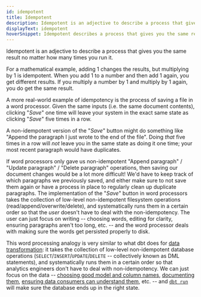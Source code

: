 ```yaml
---
id: idempotent
title: Idempotent
description: Idempotent is an adjective to describe a process that gives you the same result no matter how many times you run it.
displayText: idempotent
hoverSnippet: Idempotent describes a process that gives you the same result no matter how many times you run it.
---
```


<head>
    <title>What is idempotency and why is the concept important in data?</title>
</head>

Idempotent is an adjective to describe a process that gives you the same result no matter how many times you run it.

For a mathematical example, adding 1 changes the results, but multiplying by 1 is idempotent. When you add 1 to a number and then add 1 again, you get different results. If you multiply a number by 1 and multiply by 1 again, you do get the same result.

A more real-world example of idempotency is the process of saving a file in a word processor. Given the same inputs (i.e. the same document contents), clicking "_Save_" one time will leave your system in the exact same state as clicking "_Save_" five times in a row.

A non-idempotent version of the "_Save_" button might do something like "Append the paragraph I just wrote to the end of the file". Doing _that_ five times in a row will _not_ leave you in the same state as doing it one time; your most recent paragraph would have duplicates.

If word processors only gave us non-idempotent "Append paragraph" / "Update paragraph" / "Delete paragraph" operations, then saving our document changes would be a lot more difficult! We'd have to keep track of which paragraphs we previously saved, and either make sure to not save them again or have a process in place to regularly clean up duplicate paragraphs. The implementation of the "_Save_" button in word processors takes the collection of low-level non-idempotent filesystem operations (read/append/overwrite/delete), and systematically runs them in a certain order so that the _user_ doesn't have to deal with the non-idempotency. The user can just focus on writing -- choosing words, editing for clarity, ensuring paragraphs aren't too long, etc. -- and the word processor deals with making sure the words get persisted properly to disk.

This word processing analogy is very similar to what dbt does for [data transformation](https://www.getdbt.com/analytics-engineering/transformation/): it takes the collection of low-level non-idempotent database operations (`SELECT`/`INSERT`/`UPDATE`/`DELETE` -- collectively known as <Term id="dml">DML</Term> statements), and systematically runs them in a certain order so that analytics engineers don't have to deal with non-idempotency. We can just focus on the data -- [choosing good model and column names](https://docs.getdbt.com/blog/on-the-importance-of-naming), [documenting them](/community/resources/viewpoint#documentation), [ensuring data consumers can understand them](https://docs.getdbt.com/docs/best-practices#consider-the-information-architecture-of-your-data-warehouse), etc. -- and [`dbt run`](https://docs.getdbt.com/reference/commands/run) will make sure the database ends up in the right state.
